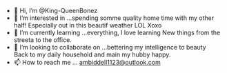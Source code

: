 - 👋 Hi, I’m @King-QueenBonez
- 👀 I’m interested in ...spending somme quality home time with my other half! Especially out in this beautif weather LOL Xoxo
- 🌱 I’m currently learning ...everything, I love learning New things from the streeta to the office.
- 💞️ I’m looking to collaborate on ...bettering my intelligence to beauty Back to my daily household and main my hubby happy.
- 📫 How to reach me ... 
ambiddell1123@outlook.com
<!---
King-QueenBonez/King-QueenBonez is a ✨ special ✨ repository because its `README.md` (this file) appears on your GitHub profile.
You can click the Preview link to take a look at your changes.
--->
